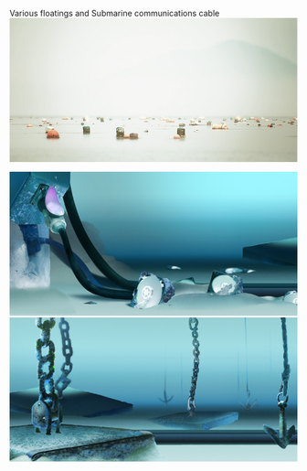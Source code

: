 Various floatings and Submarine communications cable
![image 1](../project_images/resource003.jpg)

![image 1](../project_images/resource005.jpg)
![image 1](../project_images/resource004.jpg)